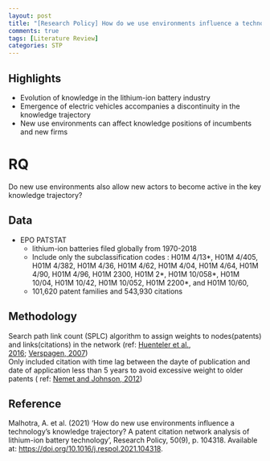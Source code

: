 ```yaml
---
layout: post
title: "[Research Policy] How do we use environments influence a technology's knowledge trajectory? A Patent citation network analysis of lithium-ion battery technology"
comments: true
tags: [Literature Review]
categories: STP
---
```


## Highlights
* Evolution of knowledge in the lithium-ion battery industry 
* Emergence of electric vehicles accompanies a discontinuity in the knowledge trajectory 
* New use environments can affect knowledge positions of incumbents and new firms 

# RQ 
Do new use environments also allow new actors to become active in the key knowledge trajectory?

## Data
* EPO PATSTAT  
	* lithium-ion batteries filed globally from 1970-2018
	* Include only the subclassification codes : H01M 4/13*, H01M 4/405, H01M 4/382, H01M 4/36, H01M 4/62, H01M 4/04, H01M 4/64, H01M 4/90, H01M 4/96, H01M 2300, H01M 2*, H01M 10/058*, H01M 10/04, H01M 10/42, H01M 10/052, H01M 2200*, and H01M 10/60,
	* 101,620 patent families and 543,930 citations

## Methodology
Search path link count (SPLC) algorithm to assign weights to nodes(patents) and links(citations) in the network (ref: [Huenteler et al., 2016](https://www.sciencedirect.com/science/article/pii/S0048733321001190#bib0044); [Verspagen, 2007](https://www.sciencedirect.com/science/article/pii/S0048733321001190#bib0081))  
Only included citation with time lag between the dayte of publication and  date of application less than 5 years to avoid excessive weight to older patents ( ref: [Nemet and Johnson, 2012](https://www.sciencedirect.com/science/article/pii/S0048733321001190#bib0060))



## Reference 
Malhotra, A. et al. (2021) ‘How do new use environments influence a technology’s knowledge trajectory? A patent citation network analysis of lithium-ion battery technology’, Research Policy, 50(9), p. 104318. Available at: https://doi.org/10.1016/j.respol.2021.104318.